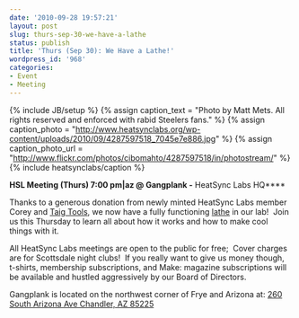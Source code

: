 ```yaml
---
date: '2010-09-28 19:57:21'
layout: post
slug: thurs-sep-30-we-have-a-lathe
status: publish
title: 'Thurs (Sep 30): We Have a Lathe!'
wordpress_id: '968'
categories:
- Event
- Meeting
---
```


{% include JB/setup %}
{% assign caption_text = "Photo by Matt Mets.  All rights reserved and enforced with rabid Steelers fans." %}
{% assign caption_photo = "http://www.heatsynclabs.org/wp-content/uploads/2010/09/4287597518_7045e7e886.jpg" %}
{% assign caption_photo_url = "http://www.flickr.com/photos/cibomahto/4287597518/in/photostream/" %}
{% include heatsynclabs/caption %}

**HSL Meeting (Thurs) 7:00 pm|az @ Gangplank -** HeatSync Labs HQ****

Thanks to a generous donation from newly minted HeatSync Labs member Corey and [Taig Tools](http://www.taigtools.com/), we now have a fully functioning [lathe](http://www.taigtools.com/mlathe.html) in our lab!  Join us this Thursday to learn all about how it works and how to make cool things with it.

All HeatSync Labs meetings are open to the public for free;  Cover charges are for Scottsdale night clubs!  If you really want to give us money though, t-shirts, membership subscriptions, and Make: magazine subscriptions will be available and hustled aggressively by our Board of Directors.

Gangplank is located on the northwest corner of Frye and Arizona at:
[260 South Arizona Ave
Chandler, AZ 85225](http://maps.google.com/maps?f=q&source=s_q&hl=en&geocode=&q=260+south+arizona+avenue+chandler+az&sll=33.30078,-111.840713&sspn=0.008035,0.010021&ie=UTF8&hq=&hnear=260+S+Arizona+Ave,+Chandler,+Maricopa,+Arizona+85225&ll=33.299615,-111.841915&spn=0.008035,0.010021&z=16)
